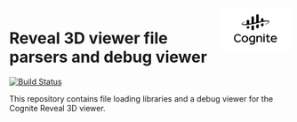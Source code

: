 <a href="https://cognite.com/">
    <img src="./cognite_logo.png" alt="Cognite logo" title="Cognite" align="right" height="80" />
</a>

# Reveal 3D viewer file parsers and debug viewer #

[![Build Status](https://travis-ci.org/cognitedata/reveal-rs.svg?branch=master)](https://travis-ci.org/cognitedata/reveal)

This repository contains file loading libraries and a debug viewer for the Cognite Reveal 3D viewer.

